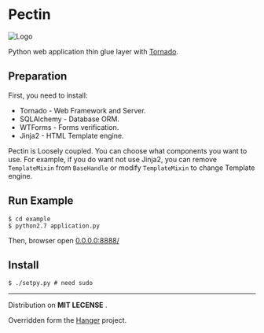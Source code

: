 Pectin
======

![Logo](http://github.com/tioover/Pectin/raw/master/example/media/logo.png)

Python web application thin glue layer with [Tornado](http://github.com/facebook/tornado).

## Preparation ##

First, you need to install: 

* Tornado - Web Framework and Server.
* SQLAlchemy - Database ORM.
* WTForms - Forms verification.
* Jinja2 - HTML Template engine.

Pectin is Loosely coupled. You can choose what components you want to use.
For example, if you do want not use Jinja2, you can remove `TemplateMixin`
from `BaseHandle` or modify `TemplateMixin` to change Template engine.

## Run Example ##
    $ cd example
    $ python2.7 application.py

Then, browser open [0.0.0.0:8888/](http://0.0.0.0:8888/)

## Install ##
    $ ./setpy.py # need sudo

------

Distribution on **MIT LECENSE** .

Overridden form the [Hanger](http://github.com/tioover/hanger) project.

